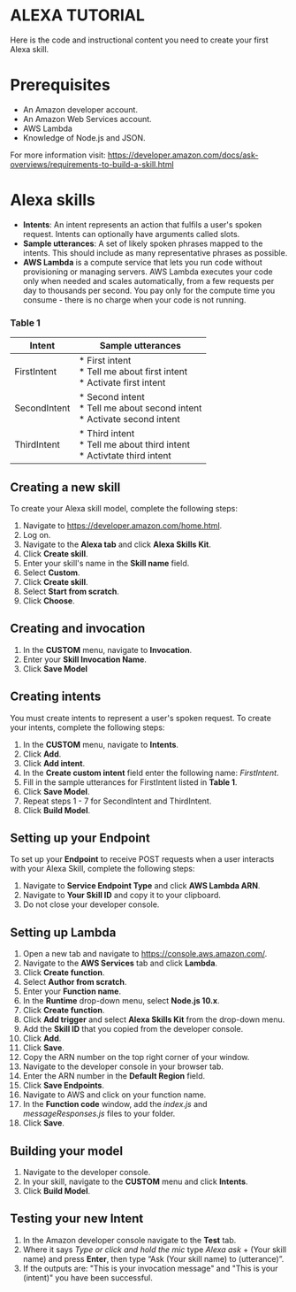 # ALEXA TUTORIAL
Here is the code and instructional content you need to create your first Alexa skill.

# Prerequisites
* An Amazon developer account.
* An Amazon Web Services account.
* AWS Lambda
* Knowledge of Node.js and JSON.

For more information visit: https://developer.amazon.com/docs/ask-overviews/requirements-to-build-a-skill.html

# Alexa skills
*	__Intents__: An intent represents an action that fulfils a user's spoken request. Intents can optionally have arguments called slots.
*	__Sample utterances__: A set of likely spoken phrases mapped to the intents. This should include as many representative phrases as possible.
*	__AWS Lambda__ is a compute service that lets you run code without provisioning or managing servers. AWS Lambda executes your code only when needed and scales automatically, from a few requests per day to thousands per second. You pay only for the compute time you consume - there is no charge when your code is not running. 

### Table 1
| Intent     | Sample utterances|
|------------|-------------------|
| FirstIntent | * First intent <br> * Tell me about first intent <br> * Activate first intent|
| SecondIntent| * Second intent <br> * Tell me about second intent <br> * Activate second intent|
| ThirdIntent | * Third intent <br> * Tell me about third intent <br> * Activtate third intent |

## Creating a new skill
To create your Alexa skill model, complete the following steps:

1.	Navigate to https://developer.amazon.com/home.html. 
2.	Log on.
3.	Navigate to the __Alexa tab__ and click __Alexa Skills Kit__.
4.	Click __Create skill__.
5.  Enter your skill's name in the __Skill name__ field.
6.  Select __Custom__.
7.  Click __Create skill__.
8.  Select __Start from scratch__.
9.  Click __Choose__.

## Creating and invocation

1.  In the __CUSTOM__ menu, navigate to __Invocation__.
2.  Enter your __Skill Invocation Name__.
3.  Click __Save Model__

## Creating intents
You must create intents to represent a user's spoken request. To create your intents, complete the following steps:

1.  In the __CUSTOM__ menu, navigate to __Intents__.
2.  Click __Add__.
3.  Click __Add intent__.
4.  In the __Create custom intent__ field enter the following name: _FirstIntent_.
5.  Fill in the sample utterances for FirstIntent listed in __Table 1__.
6.  Click __Save Model__.
7.  Repeat steps 1 - 7 for SecondIntent and ThirdIntent.
8.	Click __Build Model__.

## Setting up your Endpoint
To set up your __Endpoint__ to receive POST requests when a user interacts with your Alexa Skill, complete the following steps:

1.  Navigate to __Service Endpoint Type__ and click __AWS Lambda ARN__.
2.  Navigate to __Your Skill ID__ and copy it to your clipboard.
3.  Do not close your developer console.

## Setting up Lambda

1.	Open a new tab and navigate to https://console.aws.amazon.com/.
2.	Navigate to the __AWS Services__ tab and click __Lambda__.
3.	Click __Create function__.
4.  Select __Author from scratch__.
5.  Enter your __Function name__.
6.  In the __Runtime__ drop-down menu, select __Node.js 10.x__.
7.  Click __Create function__.
8.  Click __Add trigger__ and select __Alexa Skills Kit__ from the drop-down menu. 
9.  Add the __Skill ID__ that you copied from the developer console.
10. Click __Add__.
11. Click __Save__.
12. Copy the ARN number on the top right corner of your window.
13. Navigate to the developer console in your browser tab. 
14. Enter the ARN number in the __Default Region__ field.
15. Click __Save Endpoints__.
16. Navigate to AWS and click on your function name.
17. In the __Function code__ window, add the _index.js_ and _messageResponses.js_ files to your folder.
18. Click __Save__.

## Building your model

1.  Navigate to the developer console.
2.  In your skill, navigate to the __CUSTOM__ menu and click __Intents__.
3.  Click __Build Model__.

## Testing your new Intent
1.	In the Amazon developer console navigate to the __Test__ tab.
4.	Where it says _Type or click and hold the mic_ type _Alexa ask_ + (Your skill name) and press __Enter__, then type “Ask (Your skill name) to (utterance)”. 
5.	If the outputs are: "This is your invocation message" and "This is your (intent)" you have been successful.
